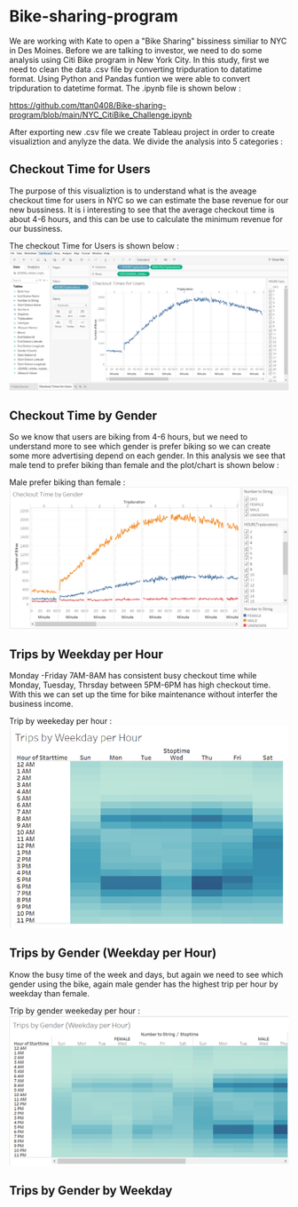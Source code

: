 # Bike-sharing-program

We are working with Kate to open a "Bike Sharing" bissiness similiar to NYC in Des Moines. Before we are talking to investor, we need to do some analysis using Citi Bike program in New York City. In this study, first we need to clean the data .csv file by converting tripduration to datatime format. Using Python and Pandas funtion we were able to convert tripduration to datetime format. The .ipynb file is shown below :

https://github.com/ttan0408/Bike-sharing-program/blob/main/NYC_CitiBike_Challenge.ipynb

After exporting new .csv file we create Tableau project in order to create visualiztion and anylyze the data. We divide the analysis into 5 categories : 

## Checkout Time for Users
   The purpose of this visualiztion is to understand what is the aveage checkout time for users in NYC so we can estimate the base revenue for our new bussiness. It is i          interesting to see that the average checkout time is about 4-6 hours, and this can be use to calculate the minimum revenue for our bussiness.
   
   The checkout Time for Users is shown below : 
  ![alt text][Image1]
  
  [Image1]: https://github.com/ttan0408/Bike-sharing-program/blob/main/Checkout%20Times%20for%20Users.PNG "CHECKOUT TIME FOR USERS"

## Checkout Time by Gender
   So we know that users are biking from 4-6 hours, but we need to understand more to see which gender is prefer biking so we can create some more advertising depend on each      gender. In this analysis we see that male tend to prefer biking than female and the plot/chart is shown below :
   
   Male prefer biking than female : 
  ![alt text][Image2]
  
  [Image2]: https://github.com/ttan0408/Bike-sharing-program/blob/main/Checkout%20Times%20by%20Gender.PNG "Male has higher checkout time then female"
      

## Trips by Weekday per Hour
  Monday -Friday 7AM-8AM has  consistent busy checkout time while Monday, Tuesday, Thrsday between 5PM-6PM has high checkout time. With this we can set up the time for bike     maintenance without interfer the business income.

  Trip by weekeday per hour : 
  ![alt text][Image3]
  
  [Image3]: https://github.com/ttan0408/Bike-sharing-program/blob/main/Trips%20by%20Weekday%20per%20Hour.PNG "Trip by weekeday per hour"

## Trips by Gender (Weekday per Hour)
  Know the busy time of the week and days, but again we need to see which gender using the bike, again male gender has the highest trip per hour by weekday than female.
  
   Trip by gender weekeday per hour : 
  ![alt text][Image4]
  
  [Image4]: https://github.com/ttan0408/Bike-sharing-program/blob/main/Trips%20by%20Gender%20(Weekday%20per%20Hour).PNG "Trip by gender weekeday per hour"
  
  
## Trips by Gender by Weekday

